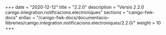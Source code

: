 +++
date        = "2020-12-12"
title       = "2.2.0"
description = "Versió 2.2.0 canigo.integration.notificacions.electroniques"
sections    = "canigo-fwk-docs"
enllac		= "/canigo-fwk-docs/documentacio-llibreries/canigo.integration.notificacions.electroniques/2.2.0/"
weight		= 10
+++
